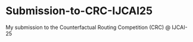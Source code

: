 # Submission-to-CRC-IJCAI25
My submission to the Counterfactual Routing Competition (CRC) @ IJCAI-25
